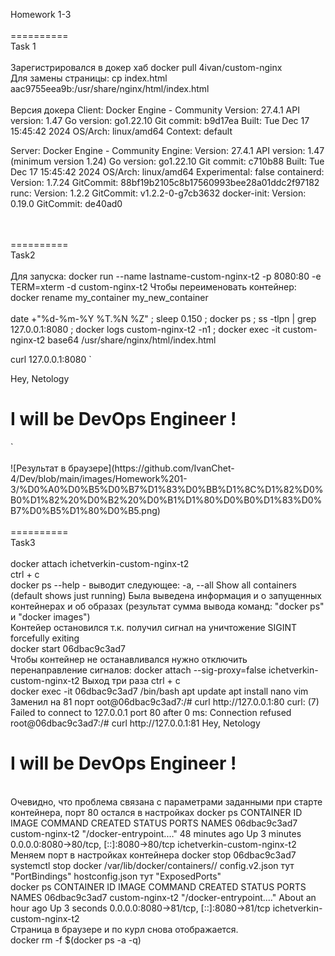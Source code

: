 Homework 1-3
<br>
<br>
========== <br>
Task 1<br>
<br>
Зарегистрировался в докер хаб
docker pull 4ivan/custom-nginx
<br>
Для замены страницы: cp index.html aac9755eea9b:/usr/share/nginx/html/index.html
<br><br>
Версия докера
Client: Docker Engine - Community
 Version:           27.4.1
 API version:       1.47
 Go version:        go1.22.10
 Git commit:        b9d17ea
 Built:             Tue Dec 17 15:45:42 2024
 OS/Arch:           linux/amd64
 Context:           default

Server: Docker Engine - Community
 Engine:
  Version:          27.4.1
  API version:      1.47 (minimum version 1.24)
  Go version:       go1.22.10
  Git commit:       c710b88
  Built:            Tue Dec 17 15:45:42 2024
  OS/Arch:          linux/amd64
  Experimental:     false
 containerd:
  Version:          1.7.24
  GitCommit:        88bf19b2105c8b17560993bee28a01ddc2f97182
 runc:
  Version:          1.2.2
  GitCommit:        v1.2.2-0-g7cb3632
 docker-init:
  Version:          0.19.0
  GitCommit:        de40ad0

<br>
<br>
==========<br>
Task2<br>
<br>
Для запуска:  docker run --name lastname-custom-nginx-t2 -p 8080:80 -e TERM=xterm -d custom-nginx-t2
Чтобы переименовать контейнер: docker rename my_container my_new_container
<br>
<br>
date +"%d-%m-%Y %T.%N %Z" ; sleep 0.150 ; docker ps ; ss -tlpn | grep 127.0.0.1:8080 ; docker logs custom-nginx-t2 -n1 ; docker exec -it custom-nginx-t2 base64 /usr/share/nginx/html/index.html

сurl 127.0.0.1:8080
`<html>
<head> Hey, Netology</head>
<body>
 <h1>I will be DevOps Engineer !</h1>
<body>
</html>`
 <br>
 <br>
![Результат в браузере](https://github.com/IvanChet-4/Dev/blob/main/images/Homework%201-3/%D0%A0%D0%B5%D0%B7%D1%83%D0%BB%D1%8C%D1%82%D0%B0%D1%82%20%D0%B2%20%D0%B1%D1%80%D0%B0%D1%83%D0%B7%D0%B5%D1%80%D0%B5.png)
<br>
<br>
==========<br>
Task3<br>
<br>
docker attach ichetverkin-custom-nginx-t2<br>
ctrl + c<br>
docker ps --help       - выводит следующее:    -a, --all             Show all containers (default shows just running)
Была выведена информация и о запущенных контейнерах и об образах   (результат сумма вывода команд: "docker ps"  и  "docker images")
<br>
Контейер остановился т.к. получил сигнал на уничтожение SIGINT forcefully exiting 
<br>
docker start 06dbac9c3ad7
<br>
Чтобы контейнер не останавливался нужно отключить перенаправление сигналов:
docker attach --sig-proxy=false ichetverkin-custom-nginx-t2
Выход три раза ctrl + c
<br>
docker exec -it 06dbac9c3ad7 /bin/bash
apt update
apt install nano vim
Заменил на 81 порт
oot@06dbac9c3ad7:/# curl http://127.0.0.1:80 
curl: (7) Failed to connect to 127.0.0.1 port 80 after 0 ms: Connection refused
root@06dbac9c3ad7:/#  curl http://127.0.0.1:81
<html>
<head> Hey, Netology</head>
<body>
 <h1>I will be DevOps Engineer !</h1>
<body>
</html>
<br>
Очевидно, что проблема связана с параметрами заданными при старте контейнера, порт 80 остался в настройках 
docker ps
CONTAINER ID   IMAGE             COMMAND                  CREATED          STATUS         PORTS                                     NAMES
06dbac9c3ad7   custom-nginx-t2   "/docker-entrypoint.…"   48 minutes ago   Up 3 minutes   0.0.0.0:8080->80/tcp, [::]:8080->80/tcp   ichetverkin-custom-nginx-t2
<br>
Меняем порт в настройках контейнера
docker stop 06dbac9c3ad7
systemctl stop docker
/var/lib/docker/containers/<ID>/
config.v2.json тут "PortBindings"
hostconfig.json тут "ExposedPorts"
<br>
docker ps
CONTAINER ID   IMAGE             COMMAND                  CREATED             STATUS         PORTS                                     NAMES
06dbac9c3ad7   custom-nginx-t2   "/docker-entrypoint.…"   About an hour ago   Up 3 seconds   0.0.0.0:8080->81/tcp, [::]:8080->81/tcp   ichetverkin-custom-nginx-t2
<br>
Страница в браузере и по курл снова отображается.
<br>
docker rm -f $(docker ps -a -q)
